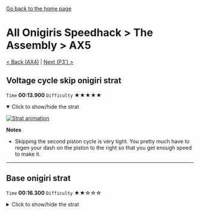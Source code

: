 [Go back to the home page](https://github.com/Doublevil/scbspeedrun)

# All Onigiris Speedhack > The Assembly > AX5

[< Back (AX4)](https://github.com/Doublevil/scbspeedrun/blob/main/levels/arb_sh/A/AX4.md) | [Next (P3') >](https://github.com/Doublevil/scbspeedrun/blob/main/levels/arb_sh/P/P3'.md)

## Voltage cycle skip onigiri strat

`Time` **00:13.900** `Difficulty` ★★★★★
<details open>
  <summary>Click to show/hide the strat</summary>

  [![Strat animation](https://github.com/Doublevil/scbspeedrun/blob/main/media/levels/A/AX5_VoltageSkipOnigiri.webp)](https://github.com/Doublevil/scbspeedrun/blob/main/media/levels/A/AX5_VoltageSkipOnigiri.mp4?raw=true)

  **Notes**
  - Skipping the second piston cycle is very tight. You pretty much have to regen your dash on the piston to the right so that you get enough speed to make it.
</details>

---
## Base onigiri strat

`Time` **00:16.300** `Difficulty` ★★☆☆☆
<details>
  <summary>Click to show/hide the strat</summary>

  [![Strat animation](https://github.com/Doublevil/scbspeedrun/blob/main/media/levels/A/AX5_OnigiriStrat.webp)](https://github.com/Doublevil/scbspeedrun/blob/main/media/levels/A/AX5_OnigiriStrat.mp4?raw=true)

  **Notes**
  - In the horizontal section with vertical pistons, make sure to perform a low jump after the first piston to skip the cycle.
  - Be careful in the onigiri maze. If you fall too fast, you might have to slow down on your way back up, or even have to restart the level.
</details>

